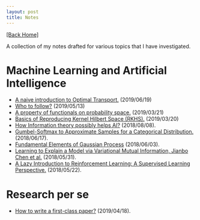 ```yaml
---
layout: post
title: Notes
---  
```

[[Back Home]](/)   

A collection of my notes drafted for various topics that I have investigated.   

# Machine Learning and Artificial Intelligence  
* [A naive introduction to Optimal Transport.](/blogs/ot_intro) (2019/06/19)
* [Who to follow?](/blogs/who_to_follow) (2019/05/13)
* [A property of functionals on probability space.](/blogs/functional_prob_space) (2019/03/21)
* [Basics of Reproducing Kernel Hilbert Space (RKHS).](/blogs/rkhs.pdf) (2019/03/20)
* [How Information theory possibly helps AI?](http://mlsidenotes.blogspot.com/2018/08/from-information-theory-to-machine.html) (2018/08/08).
* [Gumbel-Softmax to Approximate Samples for a Categorical Distribution.](/blogs/gumbel_softmax) (2018/06/17).
* [Fundamental Elements of Gaussian Process](/blogs/gp_fr.pdf) (2018/06/03).
* [Learning to Explain a Model via Variational Mutual Information, Jianbo Chen et al.](/blogs/l2x.pdf) (2018/05/31).    
* [A Lazy Introduction to Reinforcement Learning: A Supervised Learning Perspective.](/blogs/rl_intro.pdf) (2018/05/22).  

# Research per se 
* [How to write a first-class paper?](/blogs/how_to_write_papers) (2019/04/18).

